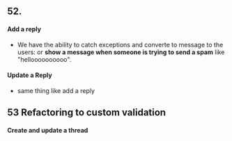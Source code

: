 ## 52. 
#### Add a reply
* We have the ability to catch exceptions and converte to message to the users: or **show a message when someone is trying to send a spam** like "helloooooooooo".
#### Update a Reply
* same thing like add a reply
## 53 Refactoring to custom validation
#### Create and update a thread